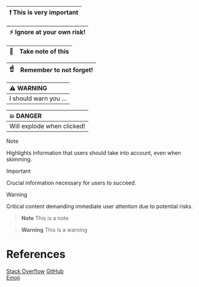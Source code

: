
| :exclamation:  This is very important   |
|-----------------------------------------|


| :zap:        Ignore at your own risk!   |
|-----------------------------------------|


| :memo:        | Take note of this       |
|---------------|:------------------------|


| :point_up:    | Remember to not forget! |
|---------------|:------------------------|

| :warning: WARNING          |
|:---------------------------|
| I should warn you ...      |


| :boom: DANGER              |
|:---------------------------|
| Will explode when clicked! |


> [!NOTE]  
> Highlights information that users should take into account, even when skimming.

> [!IMPORTANT]  
> Crucial information necessary for users to succeed.

> [!WARNING]  
> Critical content demanding immediate user attention due to potential risks.

> **Note**
> This is a note

> **Warning**
> This is a warning


# References
[Stack Overflow](https://stackoverflow.com/questions/58737436/how-to-create-a-good-looking-notification-or-warning-box-in-github-flavoured-mar) 
[GitHub](https://github.com/orgs/community/discussions/16925)  
[Emoji](https://emojipedia.org/)  
